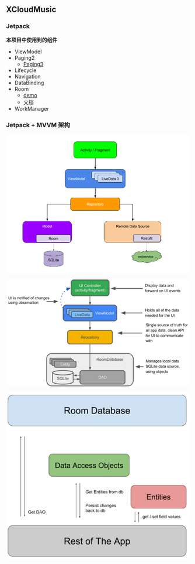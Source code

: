 ## XCloudMusic

### Jetpack

**本项目中使用到的组件**

- ViewModel
- Paging2
  - [Paging3](https://codelabs.developers.google.com/codelabs/android-paging/index.html?index=..%2F..%2Findex&hl=zh-cn#14)
- Lifecycle
- Navigation
- DataBinding
- Room
  - [demo](https://codelabs.developers.google.com/codelabs/android-room-with-a-view-kotlin/#0)
  - 文档
- WorkManager

### Jetpack + MVVM 架构

![官方架构](./png/final_architecture.png)

![官方架构2](./png/final_architecture2.png)

![Room架构](./png/room_architecture.png)